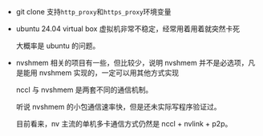 * git clone 支持`http_proxy`和`https_proxy`环境变量

* ubuntu 24.04 virtual box 虚拟机非常不稳定，经常用着用着就突然卡死

    大概率是 ubuntu 的问题。

* nvshmem 相关的项目有一些，但比较少，说明 nvshmem 并不是必选项，凡是能用 nvshmem 实现的，一定可以用其他方式实现

    nccl 与 nvshmem 是两套不同的通信机制。

    听说 nvshmem 的小包通信速率快，但是还未实际写程序验证过。

    目前看来，nv 主流的单机多卡通信方式仍然是 nccl + nvlink + p2p。